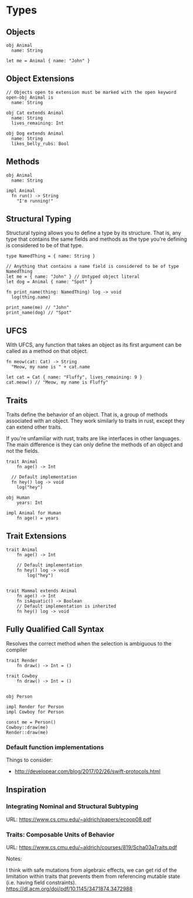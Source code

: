 # Types

## Objects

```
obj Animal
  name: String

let me = Animal { name: "John" }
```

## Object Extensions

```
// Objects open to extension must be marked with the open keyword
open-obj Animal is
  name: String

obj Cat extends Animal
  name: String
  lives_remaining: Int

obj Dog extends Animal
  name: String
  likes_belly_rubs: Bool
```

## Methods

```
obj Animal
  name: String

impl Animal
  fn run() -> String
    "I'm running!"
```

## Structural Typing

Structural typing allows you to define a type by its structure. That is, any type that contains the
same fields and methods as the type you're defining is considered to be of that type.

```
type NamedThing = { name: String }

// Anything that contains a name field is considered to be of type NamedThing
let me = { name: "John" } // Untyped object literal
let dog = Animal { name: "Spot" }

fn print_name(thing: NamedThing) log -> void
  log(thing.name)

print_name(me) // "John"
print_name(dog) // "Spot"
```

## UFCS

With UFCS, any function that takes an object as its first argument can be called as a method on that object.

```
fn meow(cat: Cat) -> String
  "Meow, my name is " + cat.name

let cat = Cat { name: "Fluffy", lives_remaining: 9 }
cat.meow() // "Meow, my name is Fluffy"
```

## Traits

Traits define the behavior of an object. That is, a group of methods associated with an object. They
work similarly to traits in rust, except they can extend other traits.

If you're unfamiliar with rust, traits are like interfaces in other languages. The main difference
is they can only define the methods of an object and not the fields.

```
trait Animal
	fn age() -> Int

  // Default implementation
  fn hey() log -> void
    log("hey")

obj Human
	years: Int

impl Animal for Human
	fn age() = years
```

## Trait Extensions

```
trait Animal
	fn age() -> Int

	// Default implementation
	fn hey() log -> void
		log("hey")


trait Mammal extends Animal
	fn age() -> Int
	fn isAquatic() -> Boolean
	// Default implementation is inherited
	fn hey() log -> void

```

## Fully Qualified Call Syntax

Resolves the correct method when the selection is ambiguous to the compiler

```
trait Render
	fn draw() -> Int = ()

trait Cowboy
	fn draw() -> Int = ()


obj Person

impl Render for Person
impl Cowboy for Person

const me = Person()
Cowboy::draw(me)
Render::draw(me)
```

### Default function implementations

Things to consider:

-   http://developear.com/blog/2017/02/26/swift-protocols.html

## Inspiration

### Integrating Nominal and Structural Subtyping

URL:
https://www.cs.cmu.edu/~aldrich/papers/ecoop08.pdf

### Traits: Composable Units of Behavior

URL:
https://www.cs.cmu.edu/~aldrich/courses/819/Scha03aTraits.pdf

Notes:

I think with safe mutations from algebraic effects, we can get rid of the limitation within traits
that prevents them from referencing mutable state (i.e. having field constraints).
https://dl.acm.org/doi/pdf/10.1145/3471874.3472988
